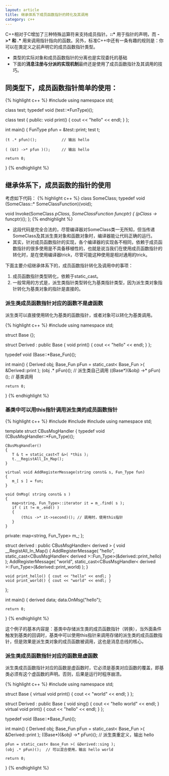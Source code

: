 ```yaml
---
layout: article
title: 继承体系下成员函数指针的转化及其调用
category: c++
---
```

C++相对于C增加了三种特殊运算符来支持成员指针。**::\*** 用于指针的声明，而 **->\* 和 \.\*** 用来调用指针指向的函数。另外，标准C++中还有一条有趣的规则是：你可以在类定义之前声明它的成员函数指针类型。
 
* 类型的实际对象和成员函数指针的分离也是实现委托的基础
* 下面的**消息注册与分派的实现机制**最终还是使用了成员函数指针及其调用的技巧。

## 同类型下，成员函数指针简单的使用：
{% highlight c++ %}
#include <iostream>
using namespace std;
 
class test;
typedef void (test::*FunType)();
 
class test
{
public:
    void print() { cout << "hello" << endl; }
};
 
int main()
{
    FunType pfun = &test::print;
    test t;
 
    (t .* pfun)();           // 输出 hello
 
    ( (&t) ->* pfun )();     // 输出 hello
 
    return 0;
}
{% endhighlight %}

 
## 继承体系下，成员函数的指针的使用
考虑如下代码：
{% highlight c++ %}
class SomeClass;
typedef void (SomeClass::* SomeClassFunction)(void);
 
void Invoke(SomeClass *pClass, SomeClassFunction funcptr)
{
    (pClass ->* funcptr)();
};
{% endhighlight %}

* 这段代码是完全合法的，尽管编译器对SomeClass类一无所知，但当传递SomeClass及其派生类对象和函数对象时，编译器能让代码正确的运行。
* 其实，针对成员函数指针的实现，各个编译器的实现各不相同，依赖于成员函数指针的很多使用是不具备移植性的，也就是说当我们在使用成员函数指针的转化时，是在使用编译器trick，尽管可能这种使用是相对通用的trick。
 
下面主要介绍继承体系下的，成员函数指针转化及调用中的事项：  

1. 成员函数指针类型转化，依赖于static_cast。
2. 一般常用的方式是，派生类指针类型转化为基类指针类型，因为派生类对象指针转化为基类对象的指针是直接的。
 
 
### 派生类成员函数指针对应的函数不是虚函数
派生类可以直接使用转化为基类的函数指针，或者对象可以转化为基类调用。

{% highlight c++ %}
#include <iostream>
using namespace std;
 
struct Base {};
 
struct Derived : public Base
{
    void print() { cout << "hello" << endl; }
};
 
typedef void (Base::*Base_Fun)();
 
int main()
{
    Derived obj;
    Base_Fun pFun = static_cast< Base_Fun >( &Derived::print );
    (obj .* pFun)();             // 派生类自己调用
    ((Base*)(&obj) ->* pFun)(); // 基类调用
 
    return 0;
}
{% endhighlight %}
 
### 基类中可以用this指针调用派生类的成员函数指针
{% highlight c++ %}
#include <iostream>
#include <map>
#include <string>
using namespace std;
 
template<typename T>
struct CBusMsgHandler
{
    typedef void (CBusMsgHandler::*Fun_Type)();
 
    CBusMsgHandler()
    {
       T & t = static_cast<T &>( *this );
       t.__RegistAll_In_Map();
    }
 
    virtual void AddRegisterMessage(string const& s, Fun_Type fun)
    {
       m_[ s ] = fun;
    }
 
    void OnMsg( string const& s )
    {
       map<string, Fun_Type>::iterator it = m_.find( s );
       if ( it != m_.end() )
       {
           (this ->* it->second)(); // 调用时，使用this指针
       }
    }
 
private:
    map<string, Fun_Type> m_;
};
 
struct derived : public CBusMsgHandler< derived >
{
    void __RegistAll_In_Map()
    {
       AddRegisterMessage( "hello", static_cast<CBusMsgHandler< derived >::Fun_Type>(&derived::print_hello) );
       AddRegisterMessage( "world", static_cast<CBusMsgHandler< derived >::Fun_Type>(&derived::print_world) );
    }
 
    void print_hello() { cout << "hello" << endl; }
    void print_world() { cout << "world" << endl; }
};
 
int main()
{
    derived data;
    data.OnMsg("hello");
 
    return 0;
}
{% endhighlight %}
 
这个例子的基本内容是：基类中存储派生类的成员函数指针（转换），当外面条件触发到基类的回调时，基类中可以使用this指针来调用存储的派生类的成员函数指针，但是效果是派生类对象的成员函数被调用，这也是消息总线的核心。
 
 
### 派生类成员函数指针对应的函数是虚函数
派生类成员函数指针对应的函数是虚函数时，它必须是基类对应函数的覆盖，即基类必须有这个虚函数的声明。否则，后果是运行时程序崩溃。

{% highlight c++ %}
#include <iostream>
using namespace std;
 
struct Base
{
    virtual void print() { cout << "world" << endl; }
};
 
struct Derived : public Base
{
    void sing() { cout << "hello world" << endl; }
    virtual void print() { cout << "hello" << endl; }
};
 
typedef void (Base::*Base_Fun)();
 
int main()
{
    Derived obj;
    Base_Fun pFun = static_cast< Base_Fun >( &Derived::print );
    ((Base*)(&obj) ->* pFun)(); // 派生类重定义，输出 hello
 
    pFun = static_cast< Base_Fun >( &Derived::sing );
    (obj .* pFun)();  // 可以混合使用，输出 hello world
 
    return 0;
}
{% endhighlight %}